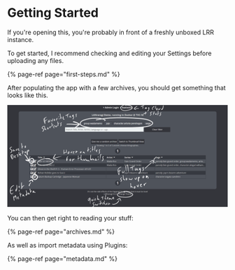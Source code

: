 # Getting Started

If you're opening this, you're probably in front of a freshly unboxed LRR instance.

To get started, I recommend checking and editing your Settings before uploading any files.

{% page-ref page="first-steps.md" %}

After populating the app with a few archives, you should get something that looks like this.

![Annotated screenshot of the index page of a regular LRR install](../../.gitbook/assets/image-4.png)

You can then get right to reading your stuff:

{% page-ref page="archives.md" %}

As well as import metadata using Plugins:

{% page-ref page="metadata.md" %}

